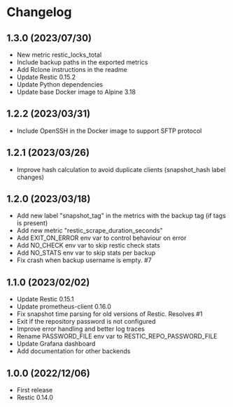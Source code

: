 # Changelog

## 1.3.0 (2023/07/30)

* New metric restic_locks_total
* Include backup paths in the exported metrics
* Add Rclone instructions in the readme
* Update Restic 0.15.2
* Update Python dependencies
* Update base Docker image to Alpine 3.18

## 1.2.2 (2023/03/31)

* Include OpenSSH in the Docker image to support SFTP protocol

## 1.2.1 (2023/03/26)

* Improve hash calculation to avoid duplicate clients (snapshot_hash label changes)

## 1.2.0 (2023/03/18)

* Add new label "snapshot_tag" in the metrics with the backup tag (if tags is present)
* Add new metric "restic_scrape_duration_seconds"
* Add EXIT_ON_ERROR env var to control behaviour on error
* Add NO_CHECK env var to skip restic check stats
* Add NO_STATS env var to skip stats per backup
* Fix crash when backup username is empty. #7

## 1.1.0 (2023/02/02)

* Update Restic 0.15.1
* Update prometheus-client 0.16.0
* Fix snapshot time parsing for old versions of Restic. Resolves #1
* Exit if the repository password is not configured
* Improve error handling and better log traces
* Rename PASSWORD_FILE env var to RESTIC_REPO_PASSWORD_FILE
* Update Grafana dashboard
* Add documentation for other backends

## 1.0.0 (2022/12/06)

* First release
* Restic 0.14.0
